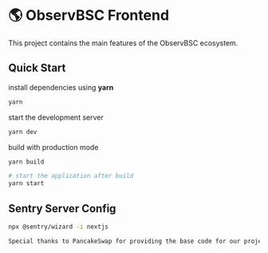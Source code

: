 # 🌎 ObservBSC Frontend

This project contains the main features of the ObservBSC ecosystem.

## Quick Start

install dependencies using **yarn**

```sh
yarn
```

start the development server
```sh
yarn dev
```

build with production mode
```sh
yarn build

# start the application after build
yarn start
```

## Sentry Server Config

```sh
npx @sentry/wizard -i nextjs
```

```sh
Special thanks to PancakeSwap for providing the base code for our project. Without them it would have taken a LOT longer.
```

